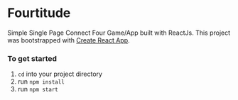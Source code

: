 # Fourtitude

Simple Single Page Connect Four Game/App built with ReactJs. This project was bootstrapped with [Create React App](https://github.com/facebookincubator/create-react-app).

### To get started

1. `cd` into your project directory
2. run `npm install`
3. run `npm start`





